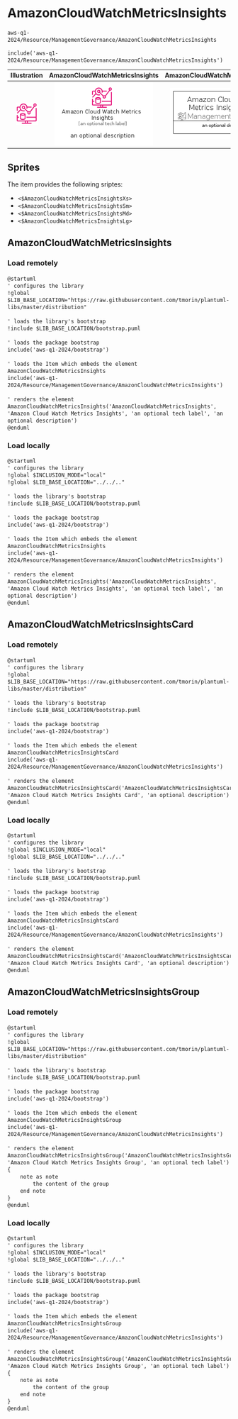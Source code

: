 # AmazonCloudWatchMetricsInsights


```text
aws-q1-2024/Resource/ManagementGovernance/AmazonCloudWatchMetricsInsights
```

```text
include('aws-q1-2024/Resource/ManagementGovernance/AmazonCloudWatchMetricsInsights')
```



| Illustration | AmazonCloudWatchMetricsInsights | AmazonCloudWatchMetricsInsightsCard | AmazonCloudWatchMetricsInsightsGroup |
| :---: | :---: | :---: | :---: |
| ![illustration for Illustration](../../../aws-q1-2024/Resource/ManagementGovernance/AmazonCloudWatchMetricsInsights.png) | ![illustration for AmazonCloudWatchMetricsInsights](../../../aws-q1-2024/Resource/ManagementGovernance/AmazonCloudWatchMetricsInsights.Local.png) | ![illustration for AmazonCloudWatchMetricsInsightsCard](../../../aws-q1-2024/Resource/ManagementGovernance/AmazonCloudWatchMetricsInsightsCard.Local.png) | ![illustration for AmazonCloudWatchMetricsInsightsGroup](../../../aws-q1-2024/Resource/ManagementGovernance/AmazonCloudWatchMetricsInsightsGroup.Local.png) |



## Sprites
The item provides the following sriptes:

- `<$AmazonCloudWatchMetricsInsightsXs>`
- `<$AmazonCloudWatchMetricsInsightsSm>`
- `<$AmazonCloudWatchMetricsInsightsMd>`
- `<$AmazonCloudWatchMetricsInsightsLg>`





## AmazonCloudWatchMetricsInsights

### Load remotely
```plantuml
@startuml
' configures the library
!global $LIB_BASE_LOCATION="https://raw.githubusercontent.com/tmorin/plantuml-libs/master/distribution"

' loads the library's bootstrap
!include $LIB_BASE_LOCATION/bootstrap.puml

' loads the package bootstrap
include('aws-q1-2024/bootstrap')

' loads the Item which embeds the element AmazonCloudWatchMetricsInsights
include('aws-q1-2024/Resource/ManagementGovernance/AmazonCloudWatchMetricsInsights')

' renders the element
AmazonCloudWatchMetricsInsights('AmazonCloudWatchMetricsInsights', 'Amazon Cloud Watch Metrics Insights', 'an optional tech label', 'an optional description')
@enduml
```

### Load locally
```plantuml
@startuml
' configures the library
!global $INCLUSION_MODE="local"
!global $LIB_BASE_LOCATION="../../.."

' loads the library's bootstrap
!include $LIB_BASE_LOCATION/bootstrap.puml

' loads the package bootstrap
include('aws-q1-2024/bootstrap')

' loads the Item which embeds the element AmazonCloudWatchMetricsInsights
include('aws-q1-2024/Resource/ManagementGovernance/AmazonCloudWatchMetricsInsights')

' renders the element
AmazonCloudWatchMetricsInsights('AmazonCloudWatchMetricsInsights', 'Amazon Cloud Watch Metrics Insights', 'an optional tech label', 'an optional description')
@enduml
```

## AmazonCloudWatchMetricsInsightsCard

### Load remotely
```plantuml
@startuml
' configures the library
!global $LIB_BASE_LOCATION="https://raw.githubusercontent.com/tmorin/plantuml-libs/master/distribution"

' loads the library's bootstrap
!include $LIB_BASE_LOCATION/bootstrap.puml

' loads the package bootstrap
include('aws-q1-2024/bootstrap')

' loads the Item which embeds the element AmazonCloudWatchMetricsInsightsCard
include('aws-q1-2024/Resource/ManagementGovernance/AmazonCloudWatchMetricsInsights')

' renders the element
AmazonCloudWatchMetricsInsightsCard('AmazonCloudWatchMetricsInsightsCard', 'Amazon Cloud Watch Metrics Insights Card', 'an optional description')
@enduml
```

### Load locally
```plantuml
@startuml
' configures the library
!global $INCLUSION_MODE="local"
!global $LIB_BASE_LOCATION="../../.."

' loads the library's bootstrap
!include $LIB_BASE_LOCATION/bootstrap.puml

' loads the package bootstrap
include('aws-q1-2024/bootstrap')

' loads the Item which embeds the element AmazonCloudWatchMetricsInsightsCard
include('aws-q1-2024/Resource/ManagementGovernance/AmazonCloudWatchMetricsInsights')

' renders the element
AmazonCloudWatchMetricsInsightsCard('AmazonCloudWatchMetricsInsightsCard', 'Amazon Cloud Watch Metrics Insights Card', 'an optional description')
@enduml
```

## AmazonCloudWatchMetricsInsightsGroup

### Load remotely
```plantuml
@startuml
' configures the library
!global $LIB_BASE_LOCATION="https://raw.githubusercontent.com/tmorin/plantuml-libs/master/distribution"

' loads the library's bootstrap
!include $LIB_BASE_LOCATION/bootstrap.puml

' loads the package bootstrap
include('aws-q1-2024/bootstrap')

' loads the Item which embeds the element AmazonCloudWatchMetricsInsightsGroup
include('aws-q1-2024/Resource/ManagementGovernance/AmazonCloudWatchMetricsInsights')

' renders the element
AmazonCloudWatchMetricsInsightsGroup('AmazonCloudWatchMetricsInsightsGroup', 'Amazon Cloud Watch Metrics Insights Group', 'an optional tech label') {
    note as note
        the content of the group
    end note
}
@enduml
```

### Load locally
```plantuml
@startuml
' configures the library
!global $INCLUSION_MODE="local"
!global $LIB_BASE_LOCATION="../../.."

' loads the library's bootstrap
!include $LIB_BASE_LOCATION/bootstrap.puml

' loads the package bootstrap
include('aws-q1-2024/bootstrap')

' loads the Item which embeds the element AmazonCloudWatchMetricsInsightsGroup
include('aws-q1-2024/Resource/ManagementGovernance/AmazonCloudWatchMetricsInsights')

' renders the element
AmazonCloudWatchMetricsInsightsGroup('AmazonCloudWatchMetricsInsightsGroup', 'Amazon Cloud Watch Metrics Insights Group', 'an optional tech label') {
    note as note
        the content of the group
    end note
}
@enduml
```

